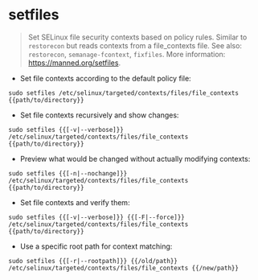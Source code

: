 # setfiles

> Set SELinux file security contexts based on policy rules.
> Similar to `restorecon` but reads contexts from a file_contexts file.
> See also: `restorecon`, `semanage-fcontext`, `fixfiles`.
> More information: <https://manned.org/setfiles>.

- Set file contexts according to the default policy file:

`sudo setfiles /etc/selinux/targeted/contexts/files/file_contexts {{path/to/directory}}`

- Set file contexts recursively and show changes:

`sudo setfiles {{[-v|--verbose]}} /etc/selinux/targeted/contexts/files/file_contexts {{path/to/directory}}`

- Preview what would be changed without actually modifying contexts:

`sudo setfiles {{[-n|--nochange]}} /etc/selinux/targeted/contexts/files/file_contexts {{path/to/directory}}`

- Set file contexts and verify them:

`sudo setfiles {{[-v|--verbose]}} {{[-F|--force]}} /etc/selinux/targeted/contexts/files/file_contexts {{path/to/directory}}`

- Use a specific root path for context matching:

`sudo setfiles {{[-r|--rootpath]}} {{/old/path}} /etc/selinux/targeted/contexts/files/file_contexts {{/new/path}}`
